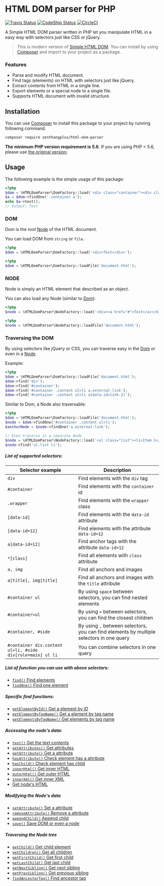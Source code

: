 # HTML DOM parser for PHP

[![Travis Status](https://travis-ci.com/zenthangplus/HTMLDomParser.svg?branch=master)](https://travis-ci.com/zenthangplus/HTMLDomParser)
[![CodeShip Status](https://app.codeship.com/projects/0bc12be0-4ff5-0137-3337-36ac3da8be85/status?branch=master)](https://app.codeship.com/projects/339848)
[![CircleCI](https://circleci.com/gh/zenthangplus/HTMLDomParser.svg?style=svg)](https://circleci.com/gh/zenthangplus/HTMLDomParser)

A Simple HTML DOM parser written in PHP let you manipulate HTML in a easy way with selectors just like CSS or jQuery.

> This is modern version of [Simple HTML DOM](https://simplehtmldom.sourceforge.io/). 
You can install by using [Composer](https://getcomposer.org/) and import to your project as a package.

### Features

- Parse and modify HTML document.
- Find tags (elements) on HTML with selectors just like jQuery.
- Extract contents from HTML in a single line.
- Export elements or a special node to a single file.
- Supports HTML document with invalid structure.

## Installation

You can use [Composer](https://getcomposer.org/) to install this package to your project by running following command:

```bash
composer require zenthangplus/html-dom-parser
```

**The minimum PHP version requirement is 5.6**. If you are using PHP < 5.6, please use [the original version](https://simplehtmldom.sourceforge.io/).

## Usage
The following example is the simple usage of this package:

```php
<?php
$dom = \HTMLDomParser\DomFactory::load('<div class="container"><div class="anchor"><a href="#">Test</a></div></div>');
$a = $dom->findOne('.container a');
echo $a->text();
// Output: Test
```

### DOM
Dom is the root [Node](#node) of the HTML document.

You can load DOM from `string` or `file`.

```php
<?php
$dom = \HTMLDomParser\DomFactory::load('<div>Test</div>');
```

```php
<?php
$dom = \HTMLDomParser\DomFactory::loadFile('document.html');
```

### NODE
Node is simply an HTML element that described as an object.

You can also load any Node (similar to [Dom](#dom)):

```php
<?php
$node = \HTMLDomParser\NodeFactory::load('<div><a href="#">Test</a></div>');
```

```php
<?php
$node = \HTMLDomParser\NodeFactory::loadFile('document.html');
```

### Traversing the DOM
By using selectors like jQuery or CSS, you can traverse easy in the [Dom](#dom) or even in a [Node](#node).

Example:
```php
<?php
$dom = \HTMLDomParser\DomFactory::loadFile('document.html');
$dom->find('div');
$dom->find('#container');
$dom->find('#container .content ul>li a.external-link');
$dom->find('#container .content ul>li a[data-id=link-1]');
```

Similar to Dom, a Node also traversable:
```php
<?php
$dom = \HTMLDomParser\DomFactory::loadFile('document.html');
$node = $dom->findOne('#container .content ul>li');
$anchorNode = $node->findOne('a.external-link');

// Even traverse in a separate Node
$node = \HTMLDomParser\NodeFactory::load('<ul class="list"><li>Item 1</li><li>Item 2</li></ul>');
$node->find('ul.list li');
```

##### List of supported selectors:

| Selector example | Description |
| --- | --- |
| `div` | Find elements with the `div` tag |
| `#container` | Find elements with the `container` id |
| `.wrapper` | Find elements with the `wrapper` class |
| `[data-id]` | Find elements with the `data-id` attribute |
| `[data-id=12]` | Find elements with the attribute `data-id=12` |
| `a[data-id=12]` | Find anchor tags with the attribute `data-id=12` |
| `*[class]` | Find all elements with `class` attribute |
| `a, img` | Find all anchors and images |
| `a[title], img[title]` | Find all anchors and images with the `title` attribute |
| `#container ul` | By using `space` between selectors, you can find nested elements |
| `#container>ul` | By using `>` between selectors, you can find the closest children |
| `#container, #side` | By using `,` between selectors, you can find elements by multiple selectors in one query |
| `#container div.content ul>li, #side div[role=main] ul li` | You can combine selectors in one query |

##### List of function you can use with above selectors:

- [`find()` Find elements](docs/traversing.md#find-elements)
- [`findOne()` Find one element](docs/traversing.md#find-one-element)

##### Specific find functions:

- [`getElementById()` Get a element by ID](docs/traversing.md#get-element-by-id)
- [`getElementByTagName()` Get a element by tag name](docs/traversing.md#get-a-element-by-tag-name)
- [`getElementsByTagName()` Get elements by tag name](docs/traversing.md#get-elements-by-tag-name)

##### Accessing the node's data:

- [`text()` Get the text contents](docs/accessing.md#get-the-text-contents)
- [`getAttributes()` Get attributes](docs/accessing.md#get-all-attributes)
- [`getAttribute()` Get a attribute](docs/accessing.md#get-a-attribute)
- [`hasAttribute()` Check element has a attribute](docs/accessing.md#check-element-has-a-attribute)
- [`hasChild()` Check element has child](docs/accessing.md#check-element-has-child)
- [`innerHtml()` Get inner HTML](docs/accessing.md#get-inner-html)
- [`outerHtml()` Get outer HTML](docs/accessing.md#get-outer-html)
- [`innerXml()` Get inner XML](docs/accessing.md#get-inner-xml)
- [Get node's HTML](docs/accessing.md#get-nodes-html)

##### Modifying the Node's data
- [`setAttribute()` Set a attribute](docs/accessing.md#set-a-attribute)
- [`removeAttribute()` Remove a attribute](docs/accessing.md#remove-a-attribute)
- [`appendChild()` Append child](docs/accessing.md#append-child)
- [`save()` Save DOM or even a node](docs/accessing.md#save-dom-or-even-a-node)

##### Traversing the Node tree

- [`getChild()` Get child element](docs/accessing.md#get-child-element)
- [`getChildren()` Get all children](docs/accessing.md#get-all-children)
- [`getFirstChild()` Get first child](docs/accessing.md#get-first-child)
- [`getLastChild()` Get last child](docs/accessing.md#get-last-child)
- [`getNextSibling()` Get next sibling](docs/accessing.md#get-next-sibling)
- [`getPrevSibling()` Get previous sibling](docs/accessing.md#get-previous-sibling)
- [`findAncestorTag()` Find ancestor tag](docs/accessing.md#find-ancestor-tag)

